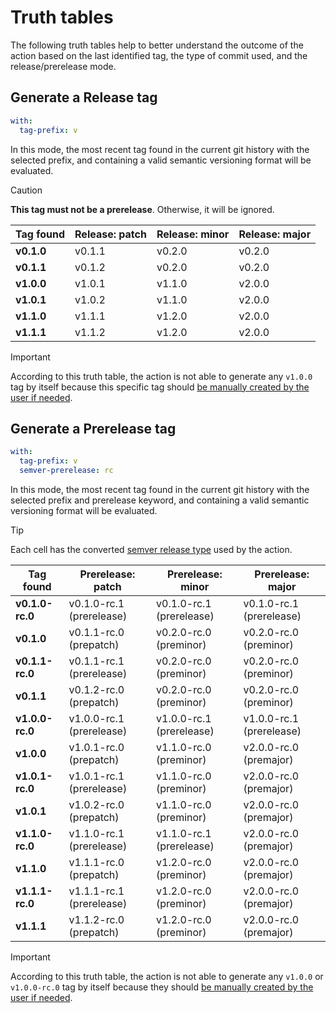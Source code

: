 
# Truth tables

The following truth tables help to better understand the outcome of the action based on the last identified tag, the type of commit used, and the release/prerelease mode.

## Generate a Release tag

``` yaml
with:
  tag-prefix: v
```

In this mode, the most recent tag found in the current git history with the selected prefix, and containing a valid semantic versioning format will be evaluated.

> [!CAUTION]
> **This tag must not be a prerelease**. Otherwise, it will be ignored.

| Tag found  | Release: patch | Release: minor | Release: major |
| ---------- | -------------- | -------------- | -------------- |
| **v0.1.0** | v0.1.1         |  v0.2.0        |  v0.2.0        |
| **v0.1.1** | v0.1.2         |  v0.2.0        |  v0.2.0        |
| **v1.0.0** | v1.0.1         |  v1.1.0        |  v2.0.0        |
| **v1.0.1** | v1.0.2         |  v1.1.0        |  v2.0.0        |
| **v1.1.0** | v1.1.1         |  v1.2.0        |  v2.0.0        |
| **v1.1.1** | v1.1.2         |  v1.2.0        |  v2.0.0        |

> [!IMPORTANT]
> According to this truth table, the action is not able to generate any `v1.0.0` tag by itself because this specific tag should [be manually created by the user if needed](/docs/action-behaviour-explained.md#general-availability).

## Generate a Prerelease tag

``` yaml
with:
  tag-prefix: v
  semver-prerelease: rc
```

In this mode, the most recent tag found in the current git history with the selected prefix and prerelease keyword, and containing a valid semantic versioning format will be evaluated.

> [!TIP]
> Each cell has the converted [semver release type](https://github.com/npm/node-semver/tree/main?tab=readme-ov-file#release_types) used by the action.

| Tag found       | Prerelease: patch        | Prerelease: minor        | Prerelease: major        |
| --------------- | ------------------------ | ------------------------ | ------------------------ |
| **v0.1.0-rc.0** | v0.1.0-rc.1 (prerelease) | v0.1.0-rc.1 (prerelease) | v0.1.0-rc.1 (prerelease) |
| **v0.1.0**      | v0.1.1-rc.0 (prepatch)   | v0.2.0-rc.0 (preminor)   | v0.2.0-rc.0 (preminor)   |
| **v0.1.1-rc.0** | v0.1.1-rc.1 (prerelease) | v0.2.0-rc.0 (preminor)   | v0.2.0-rc.0 (preminor)   |
| **v0.1.1**      | v0.1.2-rc.0 (prepatch)   | v0.2.0-rc.0 (preminor)   | v0.2.0-rc.0 (preminor)   |
| **v1.0.0-rc.0** | v1.0.0-rc.1 (prerelease) | v1.0.0-rc.1 (prerelease) | v1.0.0-rc.1 (prerelease) |
| **v1.0.0**      | v1.0.1-rc.0 (prepatch)   | v1.1.0-rc.0 (preminor)   | v2.0.0-rc.0 (premajor)   |
| **v1.0.1-rc.0** | v1.0.1-rc.1 (prerelease) | v1.1.0-rc.0 (preminor)   | v2.0.0-rc.0 (premajor)   |
| **v1.0.1**      | v1.0.2-rc.0 (prepatch)   | v1.1.0-rc.0 (preminor)   | v2.0.0-rc.0 (premajor)   |
| **v1.1.0-rc.0** | v1.1.0-rc.1 (prerelease) | v1.1.0-rc.1 (prerelease) | v2.0.0-rc.0 (premajor)   |
| **v1.1.0**      | v1.1.1-rc.0 (prepatch)   | v1.2.0-rc.0 (preminor)   | v2.0.0-rc.0 (premajor)   |
| **v1.1.1-rc.0** | v1.1.1-rc.1 (prerelease) | v1.2.0-rc.0 (preminor)   | v2.0.0-rc.0 (premajor)   |
| **v1.1.1**      | v1.1.2-rc.0 (prepatch)   | v1.2.0-rc.0 (preminor)   | v2.0.0-rc.0 (premajor)   |

> [!IMPORTANT]
> According to this truth table, the action is not able to generate any `v1.0.0` or `v1.0.0-rc.0` tag by itself because they should [be manually created by the user if needed](/docs/action-behaviour-explained.md#general-availability).
